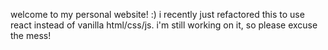 welcome to my personal website! :) i recently just refactored this to use react instead of vanilla html/css/js. i'm still working on it, so please excuse the mess!
```
